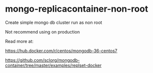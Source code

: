 # mongo-replicacontainer-non-root

Create simple mongo db cluster run as non root

Not recommend using on production

Read more at:

https://hub.docker.com/r/centos/mongodb-36-centos7

https://github.com/sclorg/mongodb-container/tree/master/examples/replset-docker